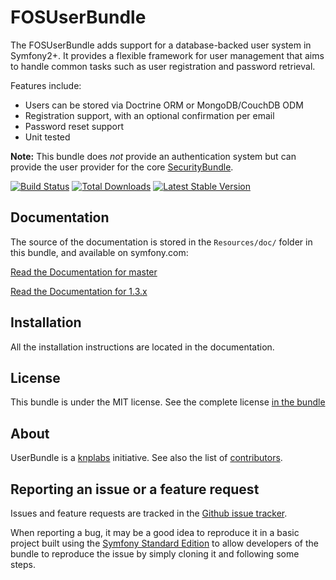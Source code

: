 FOSUserBundle
=============


The FOSUserBundle adds support for a database-backed user system in Symfony2+.
It provides a flexible framework for user management that aims to handle
common tasks such as user registration and password retrieval.

Features include:

- Users can be stored via Doctrine ORM or MongoDB/CouchDB ODM
- Registration support, with an optional confirmation per email
- Password reset support
- Unit tested

**Note:** This bundle does *not* provide an authentication system but can
provide the user provider for the core [SecurityBundle](https://symfony.com/doc/current/book/security.html).

[![Build Status](https://travis-ci.org/FriendsOfSymfony/FOSUserBundle.svg?branch=master)](https://travis-ci.org/FriendsOfSymfony/FOSUserBundle) [![Total Downloads](https://poser.pugx.org/friendsofsymfony/user-bundle/downloads.svg)](https://packagist.org/packages/friendsofsymfony/user-bundle) [![Latest Stable Version](https://poser.pugx.org/friendsofsymfony/user-bundle/v/stable.svg)](https://packagist.org/packages/friendsofsymfony/user-bundle)

Documentation
-------------

The source of the documentation is stored in the `Resources/doc/` folder
in this bundle, and available on symfony.com:

[Read the Documentation for master](https://symfony.com/doc/master/bundles/FOSUserBundle/index.html)

[Read the Documentation for 1.3.x](https://symfony.com/doc/1.3.x/bundles/FOSUserBundle/index.html)

Installation
------------

All the installation instructions are located in the documentation.

License
-------

This bundle is under the MIT license. See the complete license [in the bundle](LICENSE)

About
-----

UserBundle is a [knplabs](https://github.com/knplabs) initiative.
See also the list of [contributors](https://github.com/FriendsOfSymfony/FOSUserBundle/contributors).

Reporting an issue or a feature request
---------------------------------------

Issues and feature requests are tracked in the [Github issue tracker](https://github.com/FriendsOfSymfony/FOSUserBundle/issues).

When reporting a bug, it may be a good idea to reproduce it in a basic project
built using the [Symfony Standard Edition](https://github.com/symfony/symfony-standard)
to allow developers of the bundle to reproduce the issue by simply cloning it
and following some steps.
